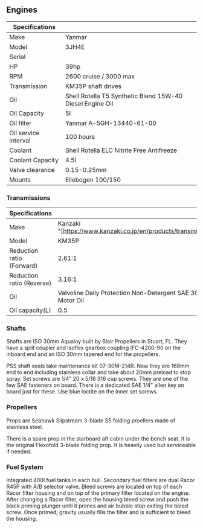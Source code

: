 ## Engines

| Specifications |  |
| ---- | ---- |
| Make | Yanmar |
| Model | 3JH4E |
| Serial |  |
| HP | 39hp |
| RPM | 2600 cruise / 3000 max |
| Transmission | KM35P shaft drives |
| Oil | Shell Rotella T5 Synthetic Blend 15W-40 Diesel Engine Oil |
| Oil Capacity | 5l |
| Oil filter | Yanmar A-5GH-13440-61-00 |
| Oil service interval | 100 hours |
| Coolant | Shell Rotella ELC Nitrite Free Antifreeze |
| Coolant Capacity | 4.5l |
| Valve clearance | 0.15-0.25mm |
| Mounts | Ellebogen 100/150 |
### Transmissions
| Specifications | |
| --- | --- |
| Make | Kanzaki ^[https://www.kanzaki.co.jp/en/products/transmission/km35p.html] |
| Model | KM35P |
| Reduction ratio (Forward)	 | 2.61:1 |
| Reduction ratio (Reverse) | 	3.16:1 |
| Oil	| Valvoline Daily Protection Non-Detergent SAE 30 Conventional Motor Oil  |
| Oil capacity(L)	 | 0.5 | 

### Shafts
Shafts are ISO 30mm Aqualoy built by Blair Propellers in Stuart, FL. They have a split coupler and Isoflex gearbox coupling IFC-4200-90 on the inboard end and an ISO 30mm tapered end for the propellers.    

PSS shaft seals take maintenance kit 07-30M-214R. New they are 168mm end to end including stainless collar and take about 20mm preload to stop spray. Set screws are 1/4" 20 x 5/16 316 cup screws. They are one of the few SAE fasteners on board. There is a dedicated SAE 1/4" allen key on board just for these.  Use blue loctite on the inner set screws.
### Propellers
Props are Seahawk Slipstream 3-blade S5 folding proellers made of stainless steel.

There is a spare prop in the starboard aft cabin under the bench seat. It is the original Flexofold 3-blade folding prop. It is heavily used but serviceable if needed.
### Fuel System
Integrated 400l fuel tanks in each hull. Secondary fuel filters are dual Racor R45P with A/B selector valve. Bleed screws are located on top of each Racor filter housing and on top of the primary filter located on the engine. After changing a Racor filter, open the housing bleed screw and push the black priming plunger until it primes and air bubble stop exiting the bleed screw. Once primed, gravity usually fills the filter and is sufficient to bleed the housing.